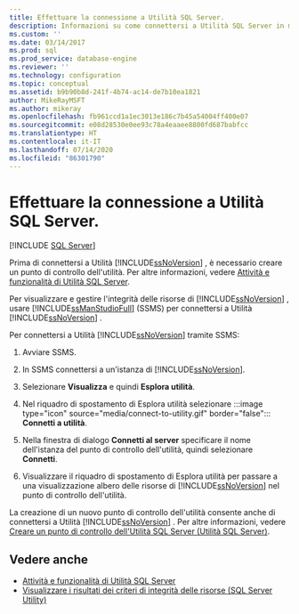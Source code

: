 ```yaml
---
title: Effettuare la connessione a Utilità SQL Server.
description: Informazioni su come connettersi a Utilità SQL Server in modo che sia possibile gestire l'integrità delle risorse di SQL Server. La connessione può essere eseguita attraverso SQL Server Management Studio (SSMS).
ms.custom: ''
ms.date: 03/14/2017
ms.prod: sql
ms.prod_service: database-engine
ms.reviewer: ''
ms.technology: configuration
ms.topic: conceptual
ms.assetid: b9b90b8d-241f-4b74-ac14-de7b10ea1821
author: MikeRayMSFT
ms.author: mikeray
ms.openlocfilehash: fb961ccd1a1ec3013e186c7b45a54004ff400e07
ms.sourcegitcommit: e08d28530e0ee93c78a4eaaee8800fd687babfcc
ms.translationtype: HT
ms.contentlocale: it-IT
ms.lasthandoff: 07/14/2020
ms.locfileid: "86301790"
---
```

# <a name="connect-to-a-sql-server-utility"></a>Effettuare la connessione a Utilità SQL Server.

[!INCLUDE [SQL Server](../../includes/applies-to-version/sqlserver.md)]

Prima di connettersi a Utilità [!INCLUDE[ssNoVersion](../../includes/ssnoversion-md.md)] , è necessario creare un punto di controllo dell'utilità. Per altre informazioni, vedere [Attività e funzionalità di Utilità SQL Server](../../relational-databases/manage/sql-server-utility-features-and-tasks.md).  

Per visualizzare e gestire l'integrità delle risorse di [!INCLUDE[ssNoVersion](../../includes/ssnoversion-md.md)] , usare [!INCLUDE[ssManStudioFull](../../includes/ssmanstudiofull-md.md)] (SSMS) per connettersi a Utilità [!INCLUDE[ssNoVersion](../../includes/ssnoversion-md.md)] .  

Per connettersi a Utilità [!INCLUDE[ssNoVersion](../../includes/ssnoversion-md.md)] tramite SSMS:  

1. Avviare SSMS.

2. In SSMS connettersi a un'istanza di [!INCLUDE[ssNoVersion](../../includes/ssnoversion-md.md)].

3. Selezionare **Visualizza** e quindi **Esplora utilità**.

4. Nel riquadro di spostamento di Esplora utilità selezionare :::image type="icon" source="media/connect-to-utility.gif" border="false"::: **Connetti a utilità**.

5. Nella finestra di dialogo **Connetti al server** specificare il nome dell'istanza del punto di controllo dell'utilità, quindi selezionare **Connetti**.

6. Visualizzare il riquadro di spostamento di Esplora utilità per passare a una visualizzazione albero delle risorse di [!INCLUDE[ssNoVersion](../../includes/ssnoversion-md.md)] nel punto di controllo dell'utilità.

La creazione di un nuovo punto di controllo dell'utilità consente anche di connettersi a Utilità [!INCLUDE[ssNoVersion](../../includes/ssnoversion-md.md)] . Per altre informazioni, vedere [Creare un punto di controllo dell'Utilità SQL Server &#40;Utilità SQL Server&#41;](../../relational-databases/manage/create-a-sql-server-utility-control-point-sql-server-utility.md).

## <a name="see-also"></a>Vedere anche

- [Attività e funzionalità di Utilità SQL Server](../../relational-databases/manage/sql-server-utility-features-and-tasks.md)
- [Visualizzare i risultati dei criteri di integrità delle risorse &#40;SQL Server Utility&#41;](../../relational-databases/manage/view-resource-health-policy-results-sql-server-utility.md)